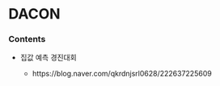 # DACON
</hr>
<h3>Contents</h3>
<ul>
  <li>집값 예측 경진대회</li>
    <ul>
      <li>https://blog.naver.com/qkrdnjsrl0628/222637225609</li>
<!--       <li></li> -->
    </ul>
</ul>
